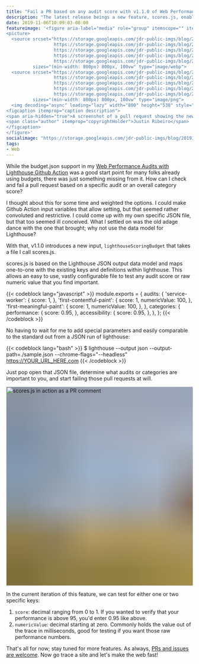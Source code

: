 ```yaml
---
title: "Fail a PR based on any audit score with v1.1.0 of Web Performance Audits with Lighthouse Github Action"
description: "The latest release beings a new feature, scores.js, enabling support for a Lighthouse-based data model for failing PRs based on any audit score or category."
date: 2019-11-06T10:09:03-08:00
featureimage: '<figure aria-label="media" role="group" itemscope="" itemprop="associatedMedia" itemtype="http://schema.org/ImageObject">
<picture>
  <source srcset="https://storage.googleapis.com/jdr-public-imgs/blog/20191106-github-action-scores-640.webp 640w,
                  https://storage.googleapis.com/jdr-public-imgs/blog/20191106-github-action-scores-800.webp 800w,
                  https://storage.googleapis.com/jdr-public-imgs/blog/20191106-github-action-scores-1024.webp 1024w,
                  https://storage.googleapis.com/jdr-public-imgs/blog/20191106-github-action-scores-1280.webp 1280w,
                  https://storage.googleapis.com/jdr-public-imgs/blog/20191106-github-action-scores-1600.webp 1600w"
          sizes="(min-width: 800px) 800px, 100vw" type="image/webp">
  <source srcset="https://storage.googleapis.com/jdr-public-imgs/blog/20191106-github-action-scores-640.png 640w,
                  https://storage.googleapis.com/jdr-public-imgs/blog/20191106-github-action-scores-800.png 800w,
                  https://storage.googleapis.com/jdr-public-imgs/blog/20191106-github-action-scores-1024.png 1024w,
                  https://storage.googleapis.com/jdr-public-imgs/blog/20191106-github-action-scores-1280.png 1280w,
                  https://storage.googleapis.com/jdr-public-imgs/blog/20191106-github-action-scores-1600.png 1600w"
          sizes="(min-width: 800px) 800px, 100vw" type="image/png">
  <img decoding="async" loading="lazy" width="800" height="538" style="background-size: cover; background-image: url(''data:image/svg+xml;charset=utf-8,%3Csvg xmlns=\''http%3A//www.w3.org/2000/svg\'' xmlns%3Axlink=\''http%3A//www.w3.org/1999/xlink\'' viewBox=\''0 0 1280 853\''%3E%3Cfilter id=\''b\'' color-interpolation-filters=\''sRGB\''%3E%3CfeGaussianBlur stdDeviation=\''.5\''%3E%3C/feGaussianBlur%3E%3CfeComponentTransfer%3E%3CfeFuncA type=\''discrete\'' tableValues=\''1 1\''%3E%3C/feFuncA%3E%3C/feComponentTransfer%3E%3C/filter%3E%3Cimage filter=\''url(%23b)\'' x=\''0\'' y=\''0\'' height=\''100%25\'' width=\''100%25\'' xlink%3Ahref=\''data%3Aimage/png;base64,iVBORw0KGgoAAAANSUhEUgAAAAkAAAAGCAIAAACepSOSAAAACXBIWXMAAC4jAAAuIwF4pT92AAAAs0lEQVQI1wGoAFf/AImSoJSer5yjs52ktp2luJuluKOpuJefsoCNowB+kKaOm66grL+krsCnsMGrt8m1u8mzt8OVoLIAhJqzjZ2tnLLLnLHJp7fNmpyjqbPCqLrRjqO7AIeUn5ultaWtt56msaSnroZyY4mBgLq7wY6TmwCRfk2Pf1uzm2WulV+xmV6rmGyQfFm3nWSBcEIAfm46jX1FkH5Djn5AmodGo49MopBLlIRBfG8yj/dfjF5frTUAAAAASUVORK5CYII=\''%3E%3C/image%3E%3C/svg%3E'');" src="https://storage.googleapis.com/jdr-public-imgs/blog/20191106-github-action-scores-800.png" alt="scores.js in action as a PR comment">
<figcaption itemprop="caption description">
<span aria-hidden="true">A screenshot of a pull request showing the new score.js feature.</span>
<span class="author" itemprop="copyrightHolder">Justin Ribeiro</span>
</figcaption>
</figure>'
socialimage: "https://storage.googleapis.com/jdr-public-imgs/blog/20191106-github-action-scores-800.png"
tags:
- Web
---
```


While the budget.json support in my [Web Performance Audits with Lighthouse Github Action](https://github.com/marketplace/actions/web-performance-audits-with-lighthouse) was a good start point for many folks already using budgets, there was just something missing from it. How can I check and fail a pull request based on a specific audit or an overall category score?

I thought about this for some time and weighted the options. I could make Github Action input variables that allow setting, but that seemed rather convoluted and restrictive. I could come up with my own specific JSON file, but that too seemed ill conceived. What I settled on was the old adage dance with the one that brought; why not use the data model for Lighthouse?

With that, v1.1.0 introduces a new input, `lighthouseScoringBudget` that takes a file I call scores.js.

scores.js is based on the Lighthouse JSON output data model and maps one-to-one with the existing keys and definitions within lighthouse. This allows an easy to use, vastly configurable file to test any audit score or raw numeric value that you find important.

{{< codeblock lang="javascript" >}}
module.exports = {
  audits: {
    'service-worker': {
      score: 1,
    },
    'first-contentful-paint': {
      score: 1,
      numericValue: 100,
    },
    'first-meaningful-paint': {
      score: 1,
      numericValue: 100,
    },
  },
  categories: {
    performance: {
      score: 0.95,
    },
    accessibility: {
      score: 0.95,
    },
  },
};
{{< /codeblock >}}

No having to wait for me to add special parameters and easily comparable to the standard out from a JSON run of lighthouse:

{{< codeblock lang="bash" >}}
$ lighthouse --output json --output-path=./sample.json --chrome-flags="--headless" https://YOUR_URL_HERE.com
{{< /codeblock >}}

Just pop open that JSON file, determine what audits or categories are important to you, and start failing those pull requests at will.

<picture>
  <source srcset="https://storage.googleapis.com/jdr-public-imgs/blog/20191106-github-action-scores-640.webp 640w,
                  https://storage.googleapis.com/jdr-public-imgs/blog/20191106-github-action-scores-800.webp 800w,
                  https://storage.googleapis.com/jdr-public-imgs/blog/20191106-github-action-scores-1024.webp 1024w,
                  https://storage.googleapis.com/jdr-public-imgs/blog/20191106-github-action-scores-1280.webp 1280w,
                  https://storage.googleapis.com/jdr-public-imgs/blog/20191106-github-action-scores-1600.webp 1600w"
          sizes="(min-width: 800px) 800px, 100vw" type="image/webp">
  <source srcset="https://storage.googleapis.com/jdr-public-imgs/blog/20191106-github-action-scores-640.png 640w,
                  https://storage.googleapis.com/jdr-public-imgs/blog/20191106-github-action-scores-800.png 800w,
                  https://storage.googleapis.com/jdr-public-imgs/blog/20191106-github-action-scores-1024.png 1024w,
                  https://storage.googleapis.com/jdr-public-imgs/blog/20191106-github-action-scores-1280.png 1280w,
                  https://storage.googleapis.com/jdr-public-imgs/blog/20191106-github-action-scores-1600.png 1600w"
          sizes="(min-width: 800px) 800px, 100vw" type="image/png">
  <img decoding="async" loading="lazy" width="800" height="538" style="background-size: cover;
          background-image: url('data:image/svg+xml;charset=utf-8,%3Csvg xmlns=\'http%3A//www.w3.org/2000/svg\' xmlns%3Axlink=\'http%3A//www.w3.org/1999/xlink\' viewBox=\'0 0 1280 853\'%3E%3Cfilter id=\'b\' color-interpolation-filters=\'sRGB\'%3E%3CfeGaussianBlur stdDeviation=\'.5\'%3E%3C/feGaussianBlur%3E%3CfeComponentTransfer%3E%3CfeFuncA type=\'discrete\' tableValues=\'1 1\'%3E%3C/feFuncA%3E%3C/feComponentTransfer%3E%3C/filter%3E%3Cimage filter=\'url(%23b)\' x=\'0\' y=\'0\' height=\'100%25\' width=\'100%25\' xlink%3Ahref=\'data%3Aimage/png;base64,iVBORw0KGgoAAAANSUhEUgAAAAkAAAAGCAIAAACepSOSAAAACXBIWXMAAC4jAAAuIwF4pT92AAAAs0lEQVQI1wGoAFf/AImSoJSer5yjs52ktp2luJuluKOpuJefsoCNowB+kKaOm66grL+krsCnsMGrt8m1u8mzt8OVoLIAhJqzjZ2tnLLLnLHJp7fNmpyjqbPCqLrRjqO7AIeUn5ultaWtt56msaSnroZyY4mBgLq7wY6TmwCRfk2Pf1uzm2WulV+xmV6rmGyQfFm3nWSBcEIAfm46jX1FkH5Djn5AmodGo49MopBLlIRBfG8yj/dfjF5frTUAAAAASUVORK5CYII=\'%3E%3C/image%3E%3C/svg%3E');" src="https://storage.googleapis.com/jdr-public-imgs/blog/20191106-github-action-scores-800.png" alt="scores.js in action as a PR comment">
</picture>

In the current iteration of this feature, we can test for either one or two specific keys:

1. `score`: decimal ranging from 0 to 1. If you wanted to verify that your performance is above 95, you'd enter 0.95 like above.
2. `numericValue`: decimal starting at zero. Commonly holds the value out of the trace in milliseconds, good for testing if you want those raw performance numbers.

That's all for now; stay tuned for more features. As always, [PRs and issues are welcome](https://github.com/justinribeiro/lighthouse-action). Now go trace a site and let's make the web fast!
